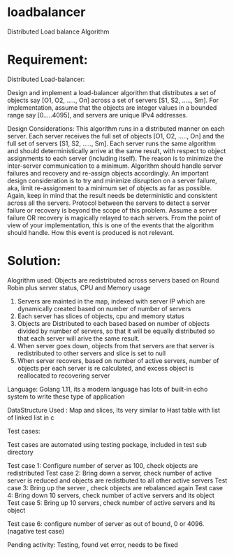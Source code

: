 # loadbalancer
Distributed Load balance Algorithm

Requirement:
==========
Distributed Load-balancer:

Design and implement a load-balancer algorithm that distributes a set of objects say [O1, O2, ….., On] across a set of servers [S1, S2, ….., Sm]. For implementation, assume that the objects are integer values in a bounded range say [0…..4095], and servers are unique IPv4 addresses.

Design Considerations:
This algorithm runs in a distributed manner on each server. Each server receives the full set of objects [O1, O2, ….., On] and the full set of servers [S1, S2, ….., Sm]. Each server runs the same algorithm and should deterministically arrive at the same result, with respect to object assignments to each server (including itself). The reason is to minimize the inter-server communication to a minimum.
Algorithm should handle server failures and recovery and re-assign objects accordingly. An important design consideration is to try and minimize disruption on a server failure, aka, limit re-assignment to a minimum set of objects as far as possible. Again, keep in mind that the result needs be deterministic and consistent across all the servers.
Protocol between the servers to detect a server failure or recovery is beyond the scope of this problem. Assume a server failure OR recovery is magically relayed to each servers. From the point of view of your implementation, this is one of the events that the algorithm should handle. How this event is produced is not relevant.

Solution:
=========
Alogrithm used: Objects are redistributed across servers based on Round Robin plus server status, CPU and Memory usage

1) Servers are mainted in the map, indexed with server IP which are dynamically created based on number of number of servers
2) Each server has slices of objects, cpu and memory status
3) Objects are Distributed to each based based on number of objects divided by number of servers, so that it will be equally distributed
   so that each server will arive the same result.
4) When server goes down, objects from that servers are that server is redistributed to other servers and slice is set to null
5) When server recovers, based on number of active servers, number of objects per each server is re calculated, and excess object is reallocated to recovering server


Language: Golang 1.11, its a modern language has lots of built-in echo system to write these type of application

DataStructure Used : Map and slices, Its very similar to Hast table with list of linked list in c


Test cases:

Test cases are automated using testing package, included in test sub directory

Test case 1:
Configure number of server as 100, check objects are redistributed
Test case 2:
Bring down a server, check number of active server is reduced and objects are redistbuted to all other active servers
Test case 3:
Bring up the server , check objects are rebalanced again
Test case 4:
Bring down 10 servers, check number of active servers and its object
Test case 5:
Bring up 10 servers, check number of active servers and its object

Test case 6:
configure number of server as out of bound, 0 or 4096.(nagative test case)


Pending activity:
Testing, found vet error, needs to be fixed
